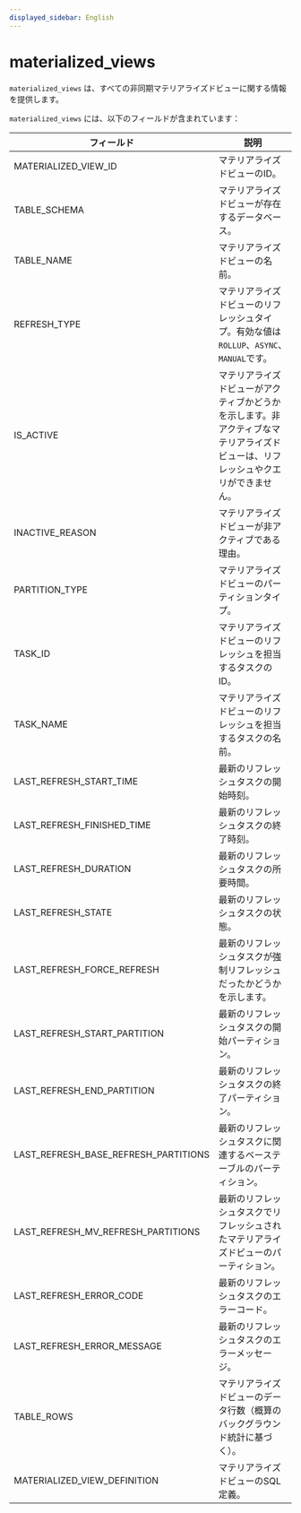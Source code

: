 ```yaml
---
displayed_sidebar: English
---
```


# materialized_views

`materialized_views` は、すべての非同期マテリアライズドビューに関する情報を提供します。

`materialized_views` には、以下のフィールドが含まれています：

| **フィールド**                            | **説明**                                              |
| ------------------------------------ | ------------------------------------------------------------ |
| MATERIALIZED_VIEW_ID                 | マテリアライズドビューのID。                                 |
| TABLE_SCHEMA                         | マテリアライズドビューが存在するデータベース。             |
| TABLE_NAME                           | マテリアライズドビューの名前。                               |
| REFRESH_TYPE                         | マテリアライズドビューのリフレッシュタイプ。有効な値は `ROLLUP`、`ASYNC`、`MANUAL`です。 |
| IS_ACTIVE                            | マテリアライズドビューがアクティブかどうかを示します。非アクティブなマテリアライズドビューは、リフレッシュやクエリができません。 |
| INACTIVE_REASON                      | マテリアライズドビューが非アクティブである理由。           |
| PARTITION_TYPE                       | マテリアライズドビューのパーティションタイプ。     |
| TASK_ID                              | マテリアライズドビューのリフレッシュを担当するタスクのID。 |
| TASK_NAME                            | マテリアライズドビューのリフレッシュを担当するタスクの名前。 |
| LAST_REFRESH_START_TIME              | 最新のリフレッシュタスクの開始時刻。                  |
| LAST_REFRESH_FINISHED_TIME           | 最新のリフレッシュタスクの終了時刻。                    |
| LAST_REFRESH_DURATION                | 最新のリフレッシュタスクの所要時間。                    |
| LAST_REFRESH_STATE                   | 最新のリフレッシュタスクの状態。                       |
| LAST_REFRESH_FORCE_REFRESH           | 最新のリフレッシュタスクが強制リフレッシュだったかどうかを示します。 |
| LAST_REFRESH_START_PARTITION         | 最新のリフレッシュタスクの開始パーティション。         |
| LAST_REFRESH_END_PARTITION           | 最新のリフレッシュタスクの終了パーティション。           |
| LAST_REFRESH_BASE_REFRESH_PARTITIONS | 最新のリフレッシュタスクに関連するベーステーブルのパーティション。 |
| LAST_REFRESH_MV_REFRESH_PARTITIONS   | 最新のリフレッシュタスクでリフレッシュされたマテリアライズドビューのパーティション。 |
| LAST_REFRESH_ERROR_CODE              | 最新のリフレッシュタスクのエラーコード。                  |
| LAST_REFRESH_ERROR_MESSAGE           | 最新のリフレッシュタスクのエラーメッセージ。               |
| TABLE_ROWS                           | マテリアライズドビューのデータ行数（概算のバックグラウンド統計に基づく）。 |
| MATERIALIZED_VIEW_DEFINITION         | マテリアライズドビューのSQL定義。                     |
